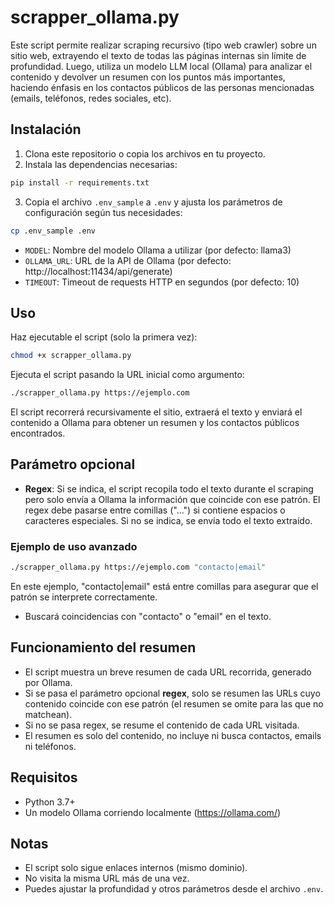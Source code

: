 # scrapper_ollama.py

Este script permite realizar scraping recursivo (tipo web crawler) sobre un sitio web, extrayendo el texto de todas las páginas internas sin límite de profundidad. Luego, utiliza un modelo LLM local (Ollama) para analizar el contenido y devolver un resumen con los puntos más importantes, haciendo énfasis en los contactos públicos de las personas mencionadas (emails, teléfonos, redes sociales, etc).

## Instalación

1. Clona este repositorio o copia los archivos en tu proyecto.
2. Instala las dependencias necesarias:

```bash
pip install -r requirements.txt
```

3. Copia el archivo `.env_sample` a `.env` y ajusta los parámetros de configuración según tus necesidades:

```bash
cp .env_sample .env
```

- `MODEL`: Nombre del modelo Ollama a utilizar (por defecto: llama3)
- `OLLAMA_URL`: URL de la API de Ollama (por defecto: http://localhost:11434/api/generate)
- `TIMEOUT`: Timeout de requests HTTP en segundos (por defecto: 10)

## Uso

Haz ejecutable el script (solo la primera vez):

```bash
chmod +x scrapper_ollama.py
```

Ejecuta el script pasando la URL inicial como argumento:

```bash
./scrapper_ollama.py https://ejemplo.com
```

El script recorrerá recursivamente el sitio, extraerá el texto y enviará el contenido a Ollama para obtener un resumen y los contactos públicos encontrados.

## Parámetro opcional

- **Regex**: Si se indica, el script recopila todo el texto durante el scraping pero solo envía a Ollama la información que coincide con ese patrón. El regex debe pasarse entre comillas ("...") si contiene espacios o caracteres especiales. Si no se indica, se envía todo el texto extraído.

### Ejemplo de uso avanzado

```bash
./scrapper_ollama.py https://ejemplo.com "contacto|email"
```

En este ejemplo, "contacto|email" está entre comillas para asegurar que el patrón se interprete correctamente.

- Buscará coincidencias con "contacto" o "email" en el texto.

## Funcionamiento del resumen

- El script muestra un breve resumen de cada URL recorrida, generado por Ollama.
- Si se pasa el parámetro opcional **regex**, solo se resumen las URLs cuyo contenido coincide con ese patrón (el resumen se omite para las que no matchean).
- Si no se pasa regex, se resume el contenido de cada URL visitada.
- El resumen es solo del contenido, no incluye ni busca contactos, emails ni teléfonos.

## Requisitos
- Python 3.7+
- Un modelo Ollama corriendo localmente (https://ollama.com/)

## Notas
- El script solo sigue enlaces internos (mismo dominio).
- No visita la misma URL más de una vez.
- Puedes ajustar la profundidad y otros parámetros desde el archivo `.env`.

